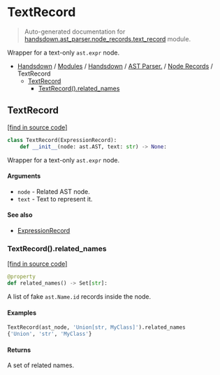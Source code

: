 # TextRecord

> Auto-generated documentation for [handsdown.ast_parser.node_records.text_record](https://github.com/vemel/handsdown/blob/master/handsdown/ast_parser/node_records/text_record.py) module.

Wrapper for a text-only `ast.expr` node.

- [Handsdown](../../../README.md#-handsdown---python-documentation-generator) / [Modules](../../../MODULES.md#modules) / [Handsdown](../../index.md#handsdown) / [AST Parser.](../index.md#ast-parser) / [Node Records](index.md#node-records) / TextRecord
    - [TextRecord](#textrecord)
        - [TextRecord().related_names](#textrecordrelated_names)

## TextRecord

[[find in source code]](https://github.com/vemel/handsdown/blob/master/handsdown/ast_parser/node_records/text_record.py#L12)

```python
class TextRecord(ExpressionRecord):
    def __init__(node: ast.AST, text: str) -> None:
```

Wrapper for a text-only `ast.expr` node.

#### Arguments

- `node` - Related AST node.
- `text` - Text to represent it.

#### See also

- [ExpressionRecord](expression_record.md#expressionrecord)

### TextRecord().related_names

[[find in source code]](https://github.com/vemel/handsdown/blob/master/handsdown/ast_parser/node_records/text_record.py#L28)

```python
@property
def related_names() -> Set[str]:
```

A list of fake `ast.Name.id` records inside the node.

#### Examples

```python
TextRecord(ast_node, 'Union[str, MyClass]').related_names
{'Union', 'str', 'MyClass'}
```

#### Returns

A set of related names.

